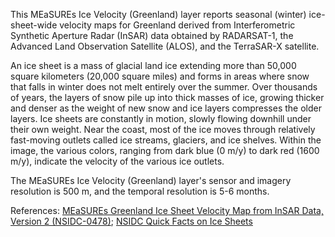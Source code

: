 This MEaSUREs Ice Velocity (Greenland) layer reports seasonal (winter) ice-sheet-wide velocity maps for Greenland derived from Interferometric Synthetic Aperture Radar (InSAR) data obtained by RADARSAT-1, the Advanced Land Observation Satellite (ALOS), and the TerraSAR-X satellite.

An ice sheet is a mass of glacial land ice extending more than 50,000 square kilometers (20,000 square miles) and forms in areas where snow that falls in winter does not melt entirely over the summer. Over thousands of years, the layers of snow pile up into thick masses of ice, growing thicker and denser as the weight of new snow and ice layers compresses the older layers. Ice sheets are constantly in motion, slowly flowing downhill under their own weight. Near the coast, most of the ice moves through relatively fast-moving outlets called ice streams, glaciers, and ice shelves. Within the image, the various colors, ranging from dark blue (0 m/y) to dark red (1600 m/y), indicate the velocity of the various ice outlets.  

The MEaSUREs Ice Velocity (Greenland) layer's sensor and imagery resolution is 500 m, and the temporal resolution is 5-6 months.

References: [MEaSUREs Greenland Ice Sheet Velocity Map from InSAR Data, Version 2 (NSIDC-0478)](https://nsidc.org/data/nsidc-0478); [NSIDC Quick Facts on Ice Sheets](https://nsidc.org/cryosphere/quickfacts/icesheets.html)
